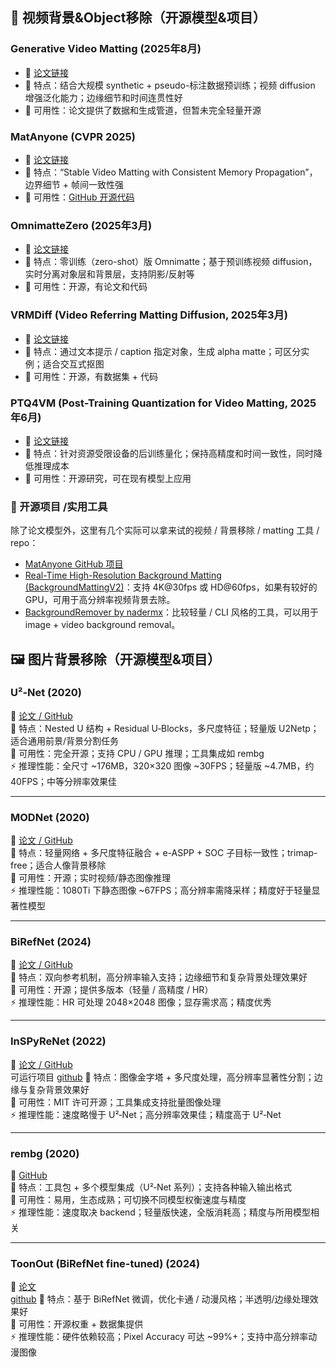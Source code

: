 ## 🚀 视频背景&Object移除（开源模型&项目）

### Generative Video Matting (2025年8月)  
- 📄 [论文链接](https://arxiv.org/abs/2508.07905?utm_source=chatgpt.com)  
- 📝 特点：结合大规模 synthetic + pseudo-标注数据预训练；视频 diffusion 增强泛化能力；边缘细节和时间连贯性好  
- 🔧 可用性：论文提供了数据和生成管道，但暂未完全轻量开源  

### MatAnyone (CVPR 2025)  
- 📄 [论文链接](https://openaccess.thecvf.com/content/CVPR2025/papers/Yang_MatAnyone_Stable_Video_Matting_with_Consistent_Memory_Propagation_CVPR_2025_paper.pdf?utm_source=chatgpt.com)  
- 📝 特点：“Stable Video Matting with Consistent Memory Propagation”，边界细节 + 帧间一致性强  
- 🔧 可用性：[GitHub 开源代码](https://github.com/pq-yang/MatAnyone?utm_source=chatgpt.com)  

### OmnimatteZero (2025年3月)  
- 📄 [论文链接](https://arxiv.org/abs/2503.18033?utm_source=chatgpt.com)  
- 📝 特点：零训练（zero-shot）版 Omnimatte；基于预训练视频 diffusion，实时分离对象层和背景层，支持阴影/反射等  
- 🔧 可用性：开源，有论文和代码  

### VRMDiff (Video Referring Matting Diffusion, 2025年3月)  
- 📄 [论文链接](https://arxiv.org/abs/2503.10678?utm_source=chatgpt.com)  
- 📝 特点：通过文本提示 / caption 指定对象，生成 alpha matte；可区分实例；适合交互式抠图  
- 🔧 可用性：开源，有数据集 + 代码  

### PTQ4VM (Post-Training Quantization for Video Matting, 2025年6月)  
- 📄 [论文链接](https://arxiv.org/abs/2506.10840?utm_source=chatgpt.com)  
- 📝 特点：针对资源受限设备的后训练量化；保持高精度和时间一致性，同时降低推理成本  
- 🔧 可用性：开源研究，可在现有模型上应用

### 🔧 开源项目 /实用工具
除了论文模型外，这里有几个实际可以拿来试的视频 / 背景移除 / matting 工具 / repo：  

- [MatAnyone GitHub 项目](https://github.com/pq-yang/MatAnyone?utm_source=chatgpt.com)  
- [Real-Time High-Resolution Background Matting (BackgroundMattingV2)](https://github.com/PeterL1n/BackgroundMattingV2?utm_source=chatgpt.com)：支持 4K@30fps 或 HD@60fps，如果有较好的 GPU，可用于高分辨率视频背景去除。  
- [BackgroundRemover by nadermx](https://github.com/nadermx/backgroundremover?utm_source=chatgpt.com)：比较轻量 / CLI 风格的工具，可以用于 image + video background removal。


## 🖼️ 图片背景移除（开源模型&项目）

### U²‑Net (2020)
📄 [论文 / GitHub](https://github.com/xuebinqin/U-2-Net)  
📝 特点：Nested U 结构 + Residual U‑Blocks，多尺度特征；轻量版 U2Netp；适合通用前景/背景分割任务  
🔧 可用性：完全开源；支持 CPU / GPU 推理；工具集成如 rembg  
⚡ 推理性能：全尺寸 ~176MB，320×320 图像 ~30FPS；轻量版 ~4.7MB，约40FPS；中等分辨率效果佳  

---

### MODNet (2020)
📄 [论文 / GitHub](https://github.com/ZHKKKe/MODNet)  
📝 特点：轻量网络 + 多尺度特征融合 + e-ASPP + SOC 子目标一致性；trimap-free；适合人像背景移除  
🔧 可用性：开源；实时视频/静态图像推理  
⚡ 推理性能：1080Ti 下静态图像 ~67FPS；高分辨率需降采样；精度好于轻量显著性模型  

---

### BiRefNet (2024)
📄 [论文 / GitHub](https://github.com/ZhengPeng7/BiRefNet)  
📝 特点：双向参考机制，高分辨率输入支持；边缘细节和复杂背景处理效果好  
🔧 可用性：开源；提供多版本（轻量 / 高精度 / HR）  
⚡ 推理性能：HR 可处理 2048×2048 图像；显存需求高；精度优秀  

---

### InSPyReNet (2022)
📄 [论文 / GitHub](https://github.com/plemeri/InSPyReNet)  
可运行项目 [github](https://github.com/plemeri/transparent-background)
📝 特点：图像金字塔 + 多尺度处理，高分辨率显著性分割；边缘与复杂背景效果好  
🔧 可用性：MIT 许可开源；工具集成支持批量图像处理  
⚡ 推理性能：速度略慢于 U²‑Net；高分辨率效果佳；精度高于 U²‑Net  

---

### rembg (2020)
📄 [GitHub](https://github.com/danielgatis/rembg)  
📝 特点：工具包 + 多个模型集成（U²‑Net 系列）；支持各种输入输出格式  
🔧 可用性：易用，生态成熟；可切换不同模型权衡速度与精度  
⚡ 推理性能：速度取决 backend；轻量版快速，全版消耗高；精度与所用模型相关  

---

### ToonOut (BiRefNet fine-tuned) (2024)
📄 [论文](https://arxiv.org/abs/2509.06839)  
[github](https://github.com/MatteoKartoon/BiRefNet)
📝 特点：基于 BiRefNet 微调，优化卡通 / 动漫风格；半透明/边缘处理效果好  
🔧 可用性：开源权重 + 数据集提供  
⚡ 推理性能：硬件依赖较高；Pixel Accuracy 可达 ~99%+；支持中高分辨率动漫图像  
